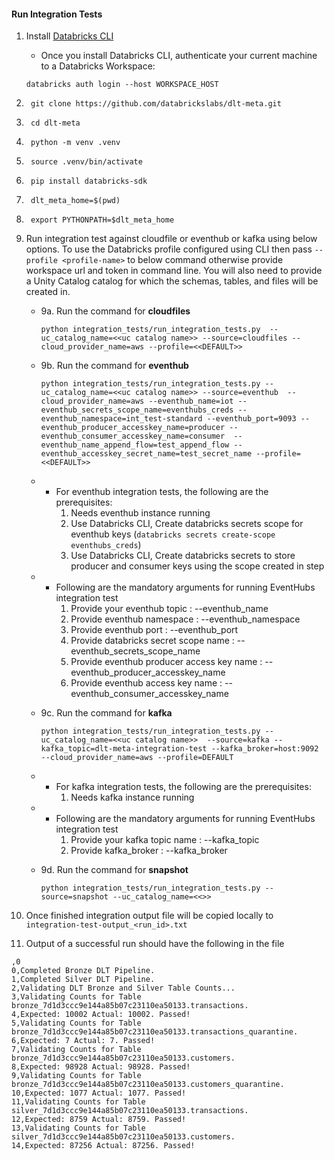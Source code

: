 #### Run Integration Tests
1. Install [Databricks CLI](https://docs.databricks.com/dev-tools/cli/index.html)
    - Once you install Databricks CLI, authenticate your current machine to a Databricks Workspace:

    ```commandline
    databricks auth login --host WORKSPACE_HOST
    ```

2. ```commandline
    git clone https://github.com/databrickslabs/dlt-meta.git
    ```

3. ```commandline
    cd dlt-meta
    ```

4. ```commandline
    python -m venv .venv
    ```

5. ```commandline
    source .venv/bin/activate
    ```

6. ```commandline
    pip install databricks-sdk
    ```

7. ```commandline
    dlt_meta_home=$(pwd)
    ```

8. ```commandline
    export PYTHONPATH=$dlt_meta_home
    ```

9. Run integration test against cloudfile or eventhub or kafka using below options. To use the Databricks profile configured using CLI then pass ```--profile <profile-name>``` to below command otherwise provide workspace url and token in command line. You will also need to provide a Unity Catalog catalog for which the schemas, tables, and files will be created in.

    - 9a. Run the command for  **cloudfiles**
        ```commandline
        python integration_tests/run_integration_tests.py  --uc_catalog_name=<<uc catalog name>> --source=cloudfiles --cloud_provider_name=aws --profile=<<DEFAULT>>
        ```

    - 9b. Run the command for **eventhub**
        ```commandline
        python integration_tests/run_integration_tests.py --uc_catalog_name=<<uc catalog name>> --source=eventhub  --cloud_provider_name=aws --eventhub_name=iot --eventhub_secrets_scope_name=eventhubs_creds --eventhub_namespace=int_test-standard --eventhub_port=9093 --eventhub_producer_accesskey_name=producer --eventhub_consumer_accesskey_name=consumer  --eventhub_name_append_flow=test_append_flow --eventhub_accesskey_secret_name=test_secret_name --profile=<<DEFAULT>>
        ```
    - - For eventhub integration tests, the following are the prerequisites:
        1. Needs eventhub instance running
        2. Use Databricks CLI, Create databricks secrets scope for eventhub keys (```databricks secrets create-scope eventhubs_creds```)
        3. Use Databricks CLI, Create databricks secrets to store producer and consumer keys using the scope created in step

    - - Following are the mandatory arguments for running EventHubs integration test
        1. Provide your eventhub topic : --eventhub_name
        2. Provide eventhub namespace : --eventhub_namespace
        3. Provide eventhub port : --eventhub_port
        4. Provide databricks secret scope name : --eventhub_secrets_scope_name
        5. Provide eventhub producer access key name : --eventhub_producer_accesskey_name
        6. Provide eventhub access key name : --eventhub_consumer_accesskey_name


    - 9c. Run the command for **kafka**
        ```commandline
        python integration_tests/run_integration_tests.py --uc_catalog_name=<<uc catalog name>>  --source=kafka --kafka_topic=dlt-meta-integration-test --kafka_broker=host:9092 --cloud_provider_name=aws --profile=DEFAULT

    - - For kafka integration tests, the following are the prerequisites:
        1. Needs kafka instance running

    - - Following are the mandatory arguments for running EventHubs integration test
        1. Provide your kafka topic name : --kafka_topic
        2. Provide kafka_broker : --kafka_broker
    
    - 9d. Run the command for **snapshot**
        ```commandline
        python integration_tests/run_integration_tests.py --source=snapshot --uc_catalog_name=<<>>
        ```


10. Once finished integration output file will be copied locally to
```integration-test-output_<run_id>.txt```

11. Output of a successful run should have the following in the file
```
,0
0,Completed Bronze DLT Pipeline.
1,Completed Silver DLT Pipeline.
2,Validating DLT Bronze and Silver Table Counts...
3,Validating Counts for Table bronze_7d1d3ccc9e144a85b07c23110ea50133.transactions.
4,Expected: 10002 Actual: 10002. Passed!
5,Validating Counts for Table bronze_7d1d3ccc9e144a85b07c23110ea50133.transactions_quarantine.
6,Expected: 7 Actual: 7. Passed!
7,Validating Counts for Table bronze_7d1d3ccc9e144a85b07c23110ea50133.customers.
8,Expected: 98928 Actual: 98928. Passed!
9,Validating Counts for Table bronze_7d1d3ccc9e144a85b07c23110ea50133.customers_quarantine.
10,Expected: 1077 Actual: 1077. Passed!
11,Validating Counts for Table silver_7d1d3ccc9e144a85b07c23110ea50133.transactions.
12,Expected: 8759 Actual: 8759. Passed!
13,Validating Counts for Table silver_7d1d3ccc9e144a85b07c23110ea50133.customers.
14,Expected: 87256 Actual: 87256. Passed!
```